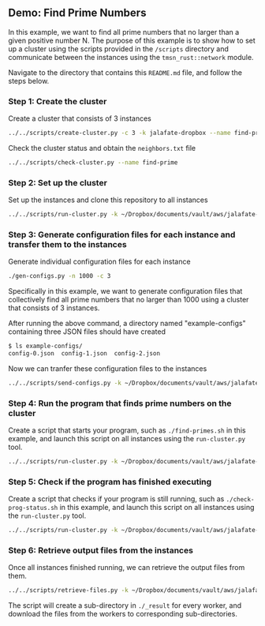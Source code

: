 
## Demo: Find Prime Numbers

In this example, we want to find all prime numbers that no larger than a given positive number N.
The purpose of this example is to show how to set up a cluster using the scripts provided in
the `/scripts` directory and communicate between the instances using the `tmsn_rust::network`
module.

Navigate to the directory that contains this `README.md` file, and follow the steps below.

### Step 1: Create the cluster

Create a cluster that consists of 3 instances
```bash
../../scripts/create-cluster.py -c 3 -k jalafate-dropbox --name find-prime
```

Check the cluster status and obtain the `neighbors.txt` file
```bash
../../scripts/check-cluster.py --name find-prime
```

### Step 2: Set up the cluster

Set up the instances and clone this repository to all instances
```bash
../../scripts/run-cluster.py -k ~/Dropbox/documents/vault/aws/jalafate-dropbox.pem --script ../../scripts/script-examples/init-worker.sh
```

### Step 3: Generate configuration files for each instance and transfer them to the instances

Generate individual configuration files for each instance
```bash
./gen-configs.py -n 1000 -c 3
```
Specifically in this example, we want to generate configuration files that collectively
find all prime numbers that no larger than 1000 using a cluster that consists of 3 instances.

After running the above command, a directory named "example-configs" containing three JSON files
should have created
```bash
$ ls example-configs/
config-0.json  config-1.json  config-2.json
```

Now we can tranfer these configuration files to the instances
```bash
../../scripts/send-configs.py -k ~/Dropbox/documents/vault/aws/jalafate-dropbox.pem --config ./example-configs/
```

### Step 4: Run the program that finds prime numbers on the cluster

Create a script that starts your program, such as `./find-primes.sh` in this example,
and launch this script on all instances using the `run-cluster.py` tool.
```bash
../../scripts/run-cluster.py -k ~/Dropbox/documents/vault/aws/jalafate-dropbox.pem --files ./neighbors.txt --script ./find-primes.sh
```

### Step 5: Check if the program has finished executing

Create a script that checks if your program is still running, such as `./check-prog-status.sh`
in this example, and launch this script on all instances using the `run-cluster.py` tool.
```bash
../../scripts/run-cluster.py -k ~/Dropbox/documents/vault/aws/jalafate-dropbox.pem --script ./check-prog-status.sh --output
```

### Step 6: Retrieve output files from the instances

Once all instances finished running, we can retrieve the output files from them.

```bash
../../scripts/retrieve-files.py -k ~/Dropbox/documents/vault/aws/jalafate-dropbox.pem --remote /home/ubuntu/workspace/rust-tmsn/primes.txt --local ./_result/
```

The script will create a sub-directory in `./_result` for every worker, and download the files from the workers
to corresponding sub-directories.
